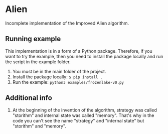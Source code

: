 # Alien
Incomplete implementation of the Improved Alien algorithm.

## Running example

This implementation is in a form of a Python package. Therefore, if you want to try the example, then you need to install the package locally and run the script in the example folder.

1. You must be in the main folder of the project.
2. Install the package locally: ``$ pip install .``
3. Run the example: ``python3 examples/frozenlake-v0.py``

## Additional info

1. At the beginning of the invention of the algorithm, strategy was called "storithm" and internal state was called "memory". That's why in the code you can't see the name "strategy" and "internal state" but "storithm" and "memory".
